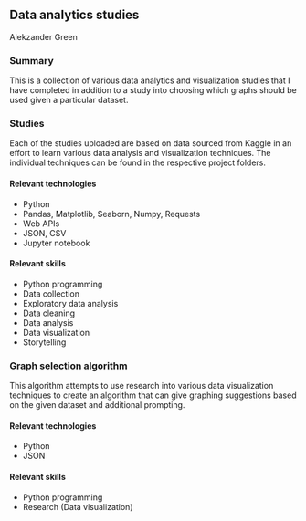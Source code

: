 ## Data analytics studies
Alekzander Green

### Summary
This is a collection of various data analytics and visualization studies that I have completed in addition to a study into choosing which graphs should be used given a particular dataset.

### Studies
Each of the studies uploaded are based on data sourced from Kaggle in an effort to learn various data analysis and visualization techniques. The individual techniques can be found in the respective project folders.

#### Relevant technologies
- Python
- Pandas, Matplotlib, Seaborn, Numpy, Requests
- Web APIs
- JSON, CSV
- Jupyter notebook

#### Relevant skills
- Python programming
- Data collection
- Exploratory data analysis
- Data cleaning
- Data analysis
- Data visualization
- Storytelling

### Graph selection algorithm
This algorithm attempts to use research into various data visualization techniques to create an algorithm that can give graphing suggestions based on the given dataset and additional prompting.

#### Relevant technologies
- Python
- JSON

#### Relevant skills
- Python programming
- Research (Data visualization)
